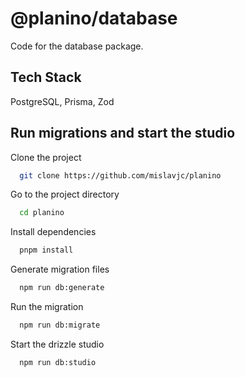 # @planino/database

Code for the database package.

## Tech Stack

PostgreSQL, Prisma, Zod

## Run migrations and start the studio

Clone the project

```bash
  git clone https://github.com/mislavjc/planino
```

Go to the project directory

```bash
  cd planino
```

Install dependencies

```bash
  pnpm install
```

Generate migration files

```bash
  npm run db:generate
```

Run the migration

```bash
  npm run db:migrate
```

Start the drizzle studio

```bash
  npm run db:studio
```
